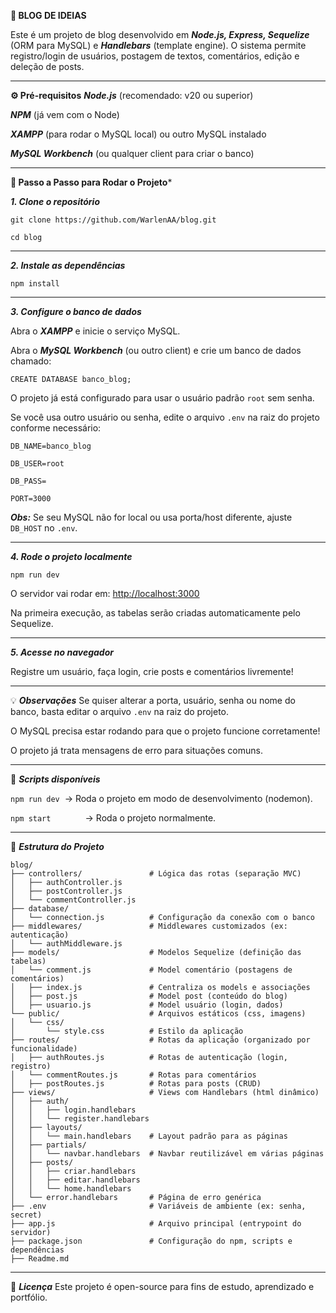 **📖 BLOG DE IDEIAS**

Este é um projeto de blog desenvolvido em ***Node.js, Express, Sequelize*** (ORM para MySQL) e ***Handlebars*** (template engine).
O sistema permite registro/login de usuários, postagem de textos, comentários, edição e deleção de posts.

---

**⚙️ Pré-requisitos**
***Node.js*** (recomendado: v20 ou superior)

***NPM*** (já vem com o Node)

***XAMPP*** (para rodar o MySQL local) ou outro MySQL instalado

***MySQL Workbench*** (ou qualquer client para criar o banco)

---

**🚀 Passo a Passo para Rodar o Projeto***

***1. Clone o repositório***

`git clone https://github.com/WarlenAA/blog.git`

`cd blog`

---

***2. Instale as dependências***

`npm install`

---

***3. Configure o banco de dados***

Abra o ***XAMPP*** e inicie o serviço MySQL.

Abra o ***MySQL Workbench*** (ou outro client) e crie um banco de dados chamado:

`CREATE DATABASE banco_blog;`

O projeto já está configurado para usar o usuário padrão `root` sem senha.

Se você usa outro usuário ou senha, edite o arquivo `.env` na raiz do projeto conforme necessário:

`DB_NAME=banco_blog`

`DB_USER=root`

`DB_PASS=`

`PORT=3000`


***Obs:*** Se seu MySQL não for local ou usa porta/host diferente, ajuste `DB_HOST` no `.env`.

---

***4. Rode o projeto localmente***

`npm run dev`

O servidor vai rodar em: 
[http://localhost:3000](http://localhost:3000)

Na primeira execução, as tabelas serão criadas automaticamente pelo Sequelize.

---

***5. Acesse no navegador***

Registre um usuário, faça login, crie posts e comentários livremente!

---

💡 ***Observações***
Se quiser alterar a porta, usuário, senha ou nome do banco, basta editar o arquivo `.env` na raiz do projeto.

O MySQL precisa estar rodando para que o projeto funcione corretamente!

O projeto já trata mensagens de erro para situações comuns.

---

📜 ***Scripts disponíveis***

`npm run dev`  → Roda o projeto em modo de desenvolvimento (nodemon).

`npm start`              → Roda o projeto normalmente.

---

📁 ***Estrutura do Projeto***

```
blog/
├── controllers/               # Lógica das rotas (separação MVC)
│   ├── authController.js
│   ├── postController.js
│   └── commentController.js
├── database/
│   └── connection.js          # Configuração da conexão com o banco
├── middlewares/               # Middlewares customizados (ex: autenticação)
│   └── authMiddleware.js
├── models/                    # Modelos Sequelize (definição das tabelas)
│   └── comment.js             # Model comentário (postagens de comentários)
│   ├── index.js               # Centraliza os models e associações
│   ├── post.js                # Model post (conteúdo do blog)
│   ├── usuario.js             # Model usuário (login, dados)
└── public/                    # Arquivos estáticos (css, imagens)
│   └── css/
│       └── style.css          # Estilo da aplicação
├── routes/                    # Rotas da aplicação (organizado por funcionalidade)
│   ├── authRoutes.js          # Rotas de autenticação (login, registro)
│   └── commentRoutes.js       # Rotas para comentários
│   ├── postRoutes.js          # Rotas para posts (CRUD)
├── views/                     # Views com Handlebars (html dinâmico)
│   ├── auth/
│   │   ├── login.handlebars
│   │   └── register.handlebars
│   ├── layouts/
│   │   └── main.handlebars    # Layout padrão para as páginas
│   ├── partials/
│   │   └── navbar.handlebars  # Navbar reutilizável em várias páginas
│   ├── posts/
│   │   ├── criar.handlebars
│   │   ├── editar.handlebars
│   │   └── home.handlebars
│   └── error.handlebars       # Página de erro genérica
├── .env                       # Variáveis de ambiente (ex: senha, secret)
├── app.js                     # Arquivo principal (entrypoint do servidor)
├── package.json               # Configuração do npm, scripts e dependências
├── Readme.md
```
---

📝 ***Licença***
Este projeto é open-source para fins de estudo, aprendizado e portfólio.
